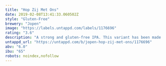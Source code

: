 ```yaml
---
title: "Hop Zij Met Ons"
date: 2019-02-08T13:41:33.060502Z
style: "Gluten-Free"
brewery: "Jopen"
image: "https://labels.untappd.com/labels/1176696"
rating: "3.6"
description: "A strong and gluten-free IPA. This variant has been made with mosaic hops and has a pronounced mix of piney, tropical and citrussy hoppy aroma's."
untappd_url: "https://untappd.com/b/jopen-hop-zij-met-ons/1176696"
abv: "6.0"
ibu: "65"
robots: noindex,nofollow
---
```

